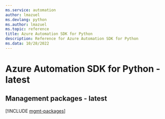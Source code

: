 ```yaml
---
ms.service: automation
author: lmazuel
ms.devlang: python
ms.author: lmazuel
ms.topic: reference
title: Azure Automation SDK for Python
description: Reference for Azure Automation SDK for Python
ms.data: 10/28/2022
---
```

# Azure Automation SDK for Python - latest

## Management packages - latest
[!INCLUDE [mgmt-packages](automation-mgmt-index.md)]